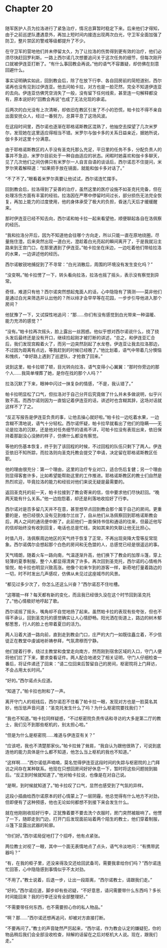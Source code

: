 # Chapter 20

<br>
随军医护人员为拉洛进行了紧急治疗，情况总算暂时稳定下来。后来他们才得知，由于之前巡逻队遭遇意外，再加上短时间内接连出现两次白光，守卫军全面加强了防卫，整片禁区的警戒等级都提升了不少。

在守卫军的营地他们并未停留太久，为了让拉洛的伤势得到更有效的治疗，他们必须尽快赶回罗利斯。一路上西尔诺几次想要追问关于这次任务的细节，但每次刚开口就被伊连亚打断了。“有什么事回教会再说。”他的语气不容置疑，却仿佛在刻意回避什么。

事实证明确实如此，回到教会后，除了在放下行李、各自回房前的简短道别，西尔诺再也没有见到过伊连亚。他去问帕卡拉，对方也是一脸茫然，完全不知道伊连亚的去向。伊连亚仿佛凭空消失了一般，没有留下任何线索，甚至连一句解释都没有，原本说好的“回教会再说”也成了无法兑现的承诺。

后两次的白光没有上次清晰，却依旧在教区引发了不小的恐慌，帕卡拉不得不亲自出面安抚众人，经过一番努力，总算平息了这场风波。

在这段时间里，西尔诺也逐渐在耶格诺斯教区混熟了，他抽空去探望了几次米罗尔，发现她在这里适应得相当不错。米罗尔与伽卡多的关系日益亲近，据她所说，伽卡多对这里十分满意。

由于耶格诺斯教区的人手没有圣克托那么充足，平日里的任务不多，分配负责人的事并不急迫，米罗尔目前处于一种自由适应的状态。闲暇时她喜欢和伽卡多聊天，见了几次他们之间仿佛只有米罗尔一人自言自语的谈话后，西尔诺忍不住提问，米罗尔笑着解释道：“如果把手放在镜面，就能和伽卡多对话了。”

“不了不了。”眼看着米罗尔真要让他试试，西尔诺连忙摆手。

回到教会后，拉洛得到了妥善的治疗，虽然这里的医疗设施不如圣克托完备，但在处理冻伤方面有丰富的经验。拉洛因在严寒中停留时间过长，部分损伤无法完全恢复，再加上能力的过度使用，他的身体承受了极大的负担，昏迷几天后才缓缓醒来。

那时伊连亚已经不知去向，西尔诺和帕卡拉一起来看望他，顺便聊起各自在洛佩察的经历。

“我和拉洛分开后，因为不知道他会往哪个方向走，所以只能一直在原地绕圈，尽量拖住澄。后来突然出现一道白光，澄趁着白光亮起的瞬间离开了，于是我就沿主路来到王宫门口，在那里遇到了伊连亚。”帕卡拉坐在床边，一边吃着他们带给拉洛的水果，一边讲述他的经历。

西尔诺敏锐地捕捉到了不寻常：“白光消散后，周围的环境没有发生变化吗？”

“没变啊。”帕卡拉愣了一下，转头看向拉洛，拉洛也摇了摇头，表示没有察觉到异常。

奇怪，难道只有他？西尔诺突然想起鬼面人的话，心中隐隐有了猜测——莫非他们是通过白光来筛选并认出他的？所以绯才会早早等在花园，一步步引导他进入那个房间？

他犹豫了一下，又试探性地追问：“那……你们有没有感觉到白光带来一种温暖、能力充沛的感觉？”

“没有。”帕卡拉再次摇头，脸上露出一丝困惑。他似乎想对西尔诺说什么，挠了挠头发后最终还是没有开口，继续捡起刚才被打断的讲述，“总之，和伊连亚汇合后，我们发现宫殿着火了，而另一边突然刮起了水龙卷。伊连亚让我去拉洛那边，不过因为距离有点远，等我赶到的时候已经晚了。”他比划着，语气中带着几分懊恼和愧疚，“幸好路上遇到了巡逻队，才抢救了回来。”

说到这里，帕卡拉顿了顿，目光转向拉洛，语气变得小心翼翼：“那时你旁边的那个人……我简单埋葬了她，是你在找的那个人吗？”

拉洛沉默了下来，眼神中闪过一抹复杂的情感，“不是，我认错了。”

帕卡拉明显松了口气，但拉洛对于自己分开后究竟做了什么并未多做说明，似乎兴致不高。而西尔诺则因为一直惦记着伊连亚的话，讲述时也含糊其辞，这场对话就这样不了了之。

“反正写报告是伊连亚负责的事，让他去操心就好啦。”帕卡拉一边吃着水果，一边含糊不清地说，语气十分轻松。西尔诺怀疑，帕卡拉早就看出了他们的隐瞒——无论是拉洛的沉默，还是他对任务细节的语焉不详，可帕卡拉没有表现出来，依旧保持着那副没心没肺的样子，仿佛什么都没有察觉。

等他的伤基本恢复，终于到了该回程的时候，不过回程的队伍只剩下了两人。伊连亚依旧不知所踪，而拉洛则向圣克托教会提交了申请，决定留在耶格诺斯教区任职。

他的理由很充分：第一个理由，这里的治疗专业对口，适合伤后复健；另一个理由则显得客套许多，比如希望能帮助这里的工作推进。耶格诺斯教区的教士们自然是热烈欢迎，毕竟拉洛的能力和经验对他们来说无疑是最需要的。

返回圣克托的前一天，帕卡拉接到了教会寄来的信，信中要求他们尽快赶回。“晚两天能有什么关系。”他一边抱怨着，却还是利落地收拾好了行李。

西尔诺对是否多留几天并不在意，甚至想早点回到教会那个属于自己的房间。更重要的是，他已经很久没有见到维尔兰丝了，自从他们从洛佩察回到耶格诺斯教会后，两人之间的通讯便中断了。此前他们一直保持书信和通话的往来，但最近他写的信却始终没有收到回复，电话也总是忙线，突如其来的失联让他无比担心。

时值八月，洛佩察周边地区的天气终于恢复了正常，不再出现突降大雪等反常现象。西尔诺偶尔会想起那个白色的房间和无色盟的人，总感觉已经是很遥远的事。

天气晴朗，随着火车一路向南，气温逐渐升高，他们换下了教会的加厚斗篷，穿上轻薄的夏季制服，整个人都显得清爽了许多。再次回到圣克托，西尔诺的心情格外愉悦，帕卡拉也明显兴致高涨。他像个初来乍到的游客一样，新奇地打量着路边的一切，时不时发出几声感叹，仿佛从未见过这座城市的风景。

“都见过多少次了，你怎么还这么兴奋？”西尔诺忍不住吐槽。

“这哪能一样？每天都有新的变化，而且我已经很久没在这个时节回到圣克托了。”他心情极好地哼起了歌。

西尔诺摇了摇头，嘴角却不自觉地扬了起来。虽然帕卡拉的表现有些夸张，但也不得不承认，回到圣克托的感觉确实让人心情舒畅。阳光洒在街道上，路边的树木郁郁葱葱，行人的脸上也带着夏日的活力。

两人沿着大道一路向前，直到走到教会门口，庄严的大门一如既往矗立着，不少信徒正在教堂中虔诚地祈祷参拜，气氛肃穆而宁静。

他们提着行李，绕过主教堂和食堂走向南方，然而刚到宿舍区域的入口，守门人便将他们拦了下来，要求查看证件。两人配合地递交了相关证明，守门人仔细检查一番后，将证件递还了回来：“请二位回来后暂留自己的房间，枢密院将上门拜访，不会占用太长时间。”

“好的。”西尔诺点头应道。

“知道了。”帕卡拉也附和了一声。

离开守门人的视线后，西尔诺忍不住看了帕卡拉一眼，发现对方也是一脸莫名其妙，他压低声音问道：“圣克托发生什么了吗？为什么枢密院要找我们？”

“我也不知道。”帕卡拉同样疑惑，“不过枢密院负责传话和寻访的大多是第二厅的教士，我们见不到那些枢机的，别太担心啦。”

“但是为什么是枢密院……难道与伊连亚有关？”

“应该吧，我也不清楚那家伙。”帕卡拉耸了耸肩，“我自认为跟他很熟了，可说到底连他的能力具体是什么都不知道，他怎么当上枢机的我也不知道。”

“这样啊……”西尔诺低声喃喃，莫名觉得伊连亚这段时间的失踪与枢密院的上门拜访之间存在某种联系。他现在只想回房间好好休息一下，暂时将这些问题抛到脑后。“反正到时候就知道了。”他对帕卡拉说，也像是在对自己说。

“是啊，到时候就知道了。”帕卡拉叹了口气，显然也感受到了气氛的异样。

这段小插曲给西尔诺原本的好心情蒙上了一层阴霾，他总觉得有什么地方不对劲，但即便有了这种预感，他也无论如何都想不到接下来会发生什么。

就在他刚刚收拾好行李，正犹豫着要不要去洗个衣服时，房门突然被敲响了。他愣了一下，随即走到门边，打开门后发现面前站着两个陌生的教士，他们穿着制服，斗篷下显露出武器的轮廓。

“你们好。”西尔诺局促地打了个招呼，他有点紧张。

两位教士对视了一眼，其中一个面无表情地点了点头，语气冷淡地问：“有携带武器吗？”

“有，在我的柜子里，还没来得及交还给回武备司，需要我拿给你们吗？”西尔诺连忙回答，心中隐隐感到事情似乎不太对劲。

“不用了。”教士说着，后退一步，让出一段距离，“西尔诺教士，请跟我们走。”

“好的。”西尔诺应道，脚步却有些迟疑，“不好意思，请问需要带什么东西吗？多长时间能回来？我的行李还没有全部整理好。”

“不需要带任何东西，也不需要担心你的私人物品。”

“啊？那……”西尔诺还想再追问，却被对方直接打断。

“不要再问了。”教士的声音陡然严厉起来，“西尔诺，作为教会认定的嫌疑犯，你的物品稍后我们会全部没收检查，辩解的话留在之后对枢机大人说。现在，跟我们走。”
